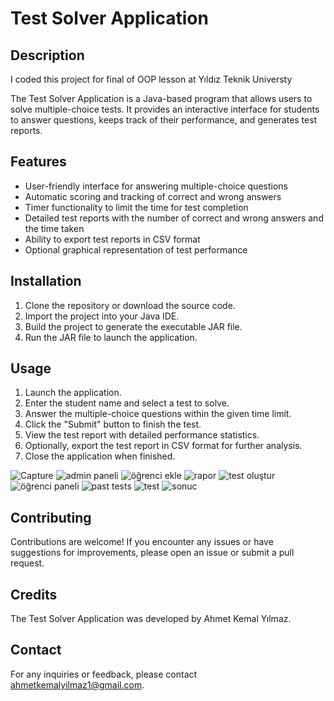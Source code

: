 # Test Solver Application

## Description
I coded this project for final of OOP lesson at Yıldız Teknik Universty

The Test Solver Application is a Java-based program that allows users to solve multiple-choice tests. It provides an interactive interface for students to answer questions, keeps track of their performance, and generates test reports.

## Features
- User-friendly interface for answering multiple-choice questions
- Automatic scoring and tracking of correct and wrong answers
- Timer functionality to limit the time for test completion
- Detailed test reports with the number of correct and wrong answers and the time taken
- Ability to export test reports in CSV format
- Optional graphical representation of test performance

## Installation
1. Clone the repository or download the source code.
2. Import the project into your Java IDE.
3. Build the project to generate the executable JAR file.
4. Run the JAR file to launch the application.

## Usage
1. Launch the application.
2. Enter the student name and select a test to solve.
3. Answer the multiple-choice questions within the given time limit.
4. Click the "Submit" button to finish the test.
5. View the test report with detailed performance statistics.
6. Optionally, export the test report in CSV format for further analysis.
7. Close the application when finished.

![Capture](https://github.com/akeylmz/Test-Solving-Application/assets/97607813/76c4c3b8-8ae9-4c56-9a12-25da15d941bc)
![admin paneli](https://github.com/akeylmz/Test-Solving-Application/assets/97607813/797da9aa-9f24-4078-aa8b-d8f45224eb59)
![öğrenci ekle](https://github.com/akeylmz/Test-Solving-Application/assets/97607813/7a595af5-bd3c-4873-8fa1-68e7e3d7c1d4)
![rapor](https://github.com/akeylmz/Test-Solving-Application/assets/97607813/e29f9488-8420-40d6-9208-3daa39f72e73)
![test oluştur](https://github.com/akeylmz/Test-Solving-Application/assets/97607813/655f3e49-02d2-4970-8448-18524519fc61)
![öğrenci paneli](https://github.com/akeylmz/Test-Solving-Application/assets/97607813/83c1674b-46fe-4ed8-827a-ccd76c86ec46)
![past tests](https://github.com/akeylmz/Test-Solving-Application/assets/97607813/153e12af-4e93-43ba-8dea-ddb81b4f8792)
![test](https://github.com/akeylmz/Test-Solving-Application/assets/97607813/e2a1beb3-5d66-4697-b348-2980476c9fcb)
![sonuc](https://github.com/akeylmz/Test-Solving-Application/assets/97607813/9f5674e2-8ccc-489f-9813-75d9aec8883a)

## Contributing
Contributions are welcome! If you encounter any issues or have suggestions for improvements, please open an issue or submit a pull request.

## Credits
The Test Solver Application was developed by Ahmet Kemal Yılmaz. 

## Contact
For any inquiries or feedback, please contact ahmetkemalyilmaz1@gmail.com.


